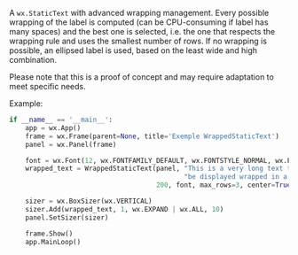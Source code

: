 A `wx.StaticText` with advanced wrapping management. Every possible wrapping of the label is computed (can be CPU-consuming if label has many spaces) and the best one is selected, i.e. the one that respects the wrapping rule and uses the smallest number of rows. If no wrapping is possible, an ellipsed label is used, based on the least wide and high combination.

Please note that this is a proof of concept and may require adaptation to meet specific needs.

Example:
```python
if __name__ == '__main__':
    app = wx.App()
    frame = wx.Frame(parent=None, title='Exemple WrappedStaticText')
    panel = wx.Panel(frame)

    font = wx.Font(12, wx.FONTFAMILY_DEFAULT, wx.FONTSTYLE_NORMAL, wx.FONTWEIGHT_NORMAL)
    wrapped_text = WrappedStaticText(panel, "This is a very long text that must"
                                            "be displayed wrapped in a limited space.",
                                     200, font, max_rows=3, center=True)

    sizer = wx.BoxSizer(wx.VERTICAL)
    sizer.Add(wrapped_text, 1, wx.EXPAND | wx.ALL, 10)
    panel.SetSizer(sizer)

    frame.Show()
    app.MainLoop()
```
